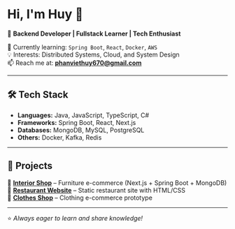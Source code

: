 # Hi, I'm Huy 👋  

🚀 **Backend Developer | Fullstack Learner | Tech Enthusiast**  

🌱 Currently learning: `Spring Boot`, `React`, `Docker`, `AWS`  
💡 Interests: Distributed Systems, Cloud, and System Design  
📫 Reach me at: **phanviethuy670@gmail.com**  

---

## 🛠️ Tech Stack
- **Languages:** Java, JavaScript, TypeScript, C#
- **Frameworks:** Spring Boot, React, Next.js
- **Databases:** MongoDB, MySQL, PostgreSQL
- **Others:** Docker, Kafka, Redis

---

## 📌 Projects
🔹 [**Interior Shop**](https://github.com/esplen74/interior) – Furniture e-commerce (Next.js + Spring Boot + MongoDB)  
🔹 [**Restaurant Website**](https://github.com/esplen74/ocdao-restaurant) – Static restaurant site with HTML/CSS  
🔹 [**Clothes Shop**](https://github.com/esplen74/Website-ban-quan-ao) – Clothing e-commerce prototype  

---

⭐ *Always eager to learn and share knowledge!*
